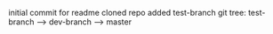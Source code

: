 initial commit for readme
cloned repo
added test-branch
git tree: test-branch --> dev-branch --> master